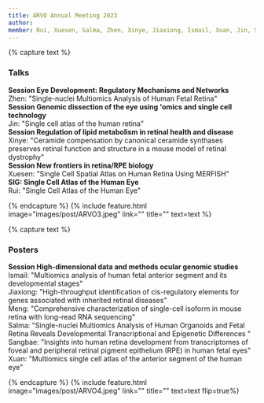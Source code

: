 ```yaml
---
title: ARVO Annual Meeting 2023
author: 
member: Rui, Xuesen, Salma, Zhen, Xinye, Jiaxiong, Ismail, Xuan, Jin, Sangbae, Meng
---
```

{% capture text %} 
### Talks
<b>Session Eye Development: Regulatory Mechanisms and Networks</b>
<br>Zhen: "Single-nuclei Multiomics Analysis of Human Fetal Retina" <br>
<b>Session Genomic dissection of the eye using 'omics and single cell technology</b>
<br>Jin: "Single cell atlas of the human retina" <br>
<b>Session Regulation of lipid metabolism in retinal health and disease</b>
<br>Xinye: "Ceramide compensation by canonical ceramide synthases preserves retinal function and structure in a mouse model of retinal dystrophy" <br>
<b>Session New frontiers in retina/RPE biology</b>
<br>Xuesen: "Single Cell Spatial Atlas on Human Retina Using MERFISH" <br>
<b>SIG: Single Cell Atlas of the Human Eye</b>
<br>Rui: "Single Cell Atlas of the Human Eye"

{% endcapture %}
{% include feature.html image="images/post/ARVO3.jpeg" link="" title="" text=text %}

{% capture text %} 
### Posters
<b>Session High-dimensional data and methods ocular genomic studies</b>
<br>Ismail: "Multiomics analysis of human fetal anterior segment and its developmental stages"
<br>Jiaxiong: "High-throughput identification of cis-regulatory elements for genes associated with inherited retinal diseases"
<br>Meng: "Comprehensive characterization of single-cell isoform in mouse retina with long-read RNA sequencing"
<br>Salma: "Single-nuclei Multiomics Analysis of Human Organoids and Fetal Retina Reveals Developmental Transcriptional and Epigenetic Differences "
<br>Sangbae: "Insights into human retina development from transcriptomes of foveal and peripheral retinal pigment epithelium (RPE) in human fetal eyes"
<br>Xuan: "Multiomics single cell atlas of the anterior segment of the human eye"

{% endcapture %}
{% include feature.html image="images/post/ARVO4.jpeg" link="" title="" text=text flip=true%}
